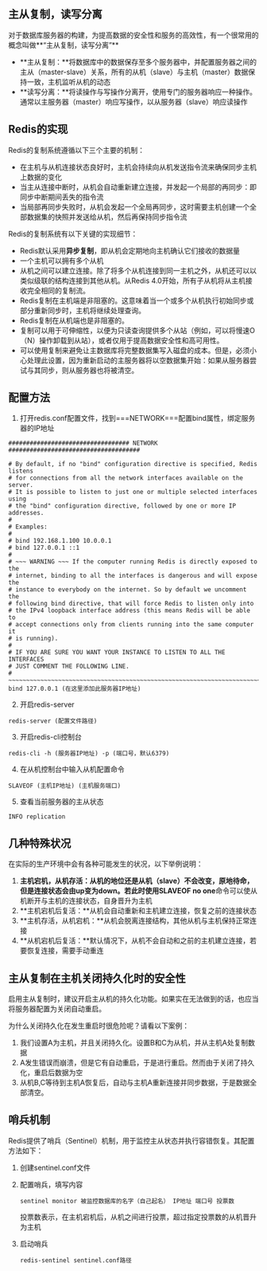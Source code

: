 ## 主从复制，读写分离

对于数据库服务器的构建，为提高数据的安全性和服务的高效性，有一个很常用的概念叫做**“主从复制，读写分离”**

- **主从复制：**将数据库中的数据保存至多个服务器中，并配置服务器之间的主从（master-slave）关系，所有的从机（slave）与主机（master）数据保持一致，主机监听从机的动态
- **读写分离：**将读操作与写操作分离开，使用专门的服务器响应一种操作。通常以主服务器（master）响应写操作，以从服务器（slave）响应读操作

## Redis的实现

Redis的复制系统遵循以下三个主要的机制：

- 在主机与从机连接状态良好时，主机会持续向从机发送指令流来确保同步主机上数据的变化
- 当主从连接中断时，从机会自动重新建立连接，并发起一个局部的再同步：即同步中断期间丢失的指令流
- 当局部再同步失败时，从机会发起一个全局再同步，这时需要主机创建一个全部数据集的快照并发送给从机，然后再保持同步指令流

Redis的复制系统有以下关键的实现细节：

- Redis默认采用**异步复制**，即从机会定期地向主机确认它们接收的数据量
- 一个主机可以拥有多个从机
- 从机之间可以建立连接。除了将多个从机连接到同一主机之外，从机还可以以类似级联的结构连接到其他从机。从Redis 4.0开始，所有子从机将从主机接收完全相同的复制流。
- Redis复制在主机端是非阻塞的。这意味着当一个或多个从机执行初始同步或部分重新同步时，主机将继续处理查询。
- Redis复制在从机端也是非阻塞的。
- 复制可以用于可伸缩性，以便为只读查询提供多个从站（例如，可以将慢速O（N）操作卸载到从站），或者仅用于提高数据安全性和高可用性。
- 可以使用复制来避免让主数据库将完整数据集写入磁盘的成本。但是，必须小心处理此设置，因为重新启动的主服务器将以空数据集开始：如果从服务器尝试与其同步，则从服务器也将被清空。

## 配置方法

1. 打开redis.conf配置文件，找到===NETWORK===配置bind属性，绑定服务器的IP地址

```
################################## NETWORK #####################################

# By default, if no "bind" configuration directive is specified, Redis listens
# for connections from all the network interfaces available on the server.
# It is possible to listen to just one or multiple selected interfaces using
# the "bind" configuration directive, followed by one or more IP addresses.
#
# Examples:
#
# bind 192.168.1.100 10.0.0.1
# bind 127.0.0.1 ::1
#
# ~~~ WARNING ~~~ If the computer running Redis is directly exposed to the
# internet, binding to all the interfaces is dangerous and will expose the
# instance to everybody on the internet. So by default we uncomment the
# following bind directive, that will force Redis to listen only into
# the IPv4 loopback interface address (this means Redis will be able to
# accept connections only from clients running into the same computer it
# is running).
#
# IF YOU ARE SURE YOU WANT YOUR INSTANCE TO LISTEN TO ALL THE INTERFACES
# JUST COMMENT THE FOLLOWING LINE.
# ~~~~~~~~~~~~~~~~~~~~~~~~~~~~~~~~~~~~~~~~~~~~~~~~~~~~~~~~~~~~~~~~~~~~~~~~
bind 127.0.0.1 (在这里添加此服务器IP地址)
```

2. 开启redis-server

```
redis-server (配置文件路径)
```

3. 开启redis-cli控制台

```
redis-cli -h (服务器IP地址) -p (端口号，默认6379)
```

4. 在从机控制台中输入从机配置命令

```
SLAVEOF (主机IP地址) (主机服务端口)
```

5. 查看当前服务器的主从状态

```
INFO replication
```

## 几种特殊状况

在实际的生产环境中会有各种可能发生的状况，以下举例说明：

1. **主机宕机，从机存活：**从机的地位还是从机（slave）不会改变，原地待命，但是连接状态会由up变为down。若此时使用**SLAVEOF no one**命令可以使从机断开与主机的连接状态，自身晋升为主机
2. **主机宕机后复活：**从机会自动重新和主机建立连接，恢复之前的连接状态
3. **主机存活，从机宕机：**从机会脱离连接结构，其他从机与主机保持正常连接
4. **从机宕机后复活：**默认情况下，从机不会自动和之前的主机建立连接，若要恢复连接，需要手动重连

## 主从复制在主机关闭持久化时的安全性

启用主从复制时，建议开启主从机的持久化功能。如果实在无法做到的话，也应当将服务器配置为关闭自动重启。

为什么关闭持久化在发生重启时很危险呢？请看以下案例：

1. 我们设置A为主机，并且关闭持久化。设置B和C为从机，并从主机A处复制数据
2. A发生错误而崩溃，但是它有自动重启，于是进行重启。然而由于关闭了持久化，重启后数据为空
3. 从机B,C等待到主机A恢复后，自动与主机A重新连接并同步数据，于是数据全部清空。

## 哨兵机制

Redis提供了哨兵（Sentinel）机制，用于监控主从状态并执行容错恢复。其配置方法如下：

1. 创建sentinel.conf文件

2. 配置哨兵，填写内容

   ```
   sentinel monitor 被监控数据库的名字（自己起名） IP地址 端口号 投票数
   ```

   投票数表示，在主机宕机后，从机之间进行投票，超过指定投票数的从机晋升为主机

3. 启动哨兵

   ```
   redis-sentinel sentinel.conf路径
   ```

   